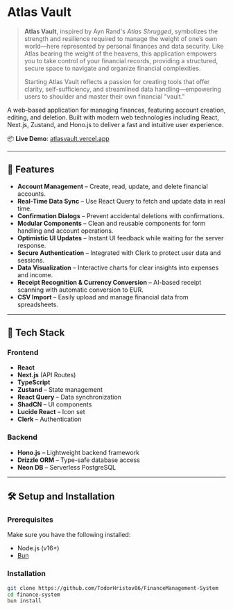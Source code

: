 # Atlas Vault

> **Atlas Vault**, inspired by Ayn Rand's *Atlas Shrugged*, symbolizes the strength and resilience required to manage the weight of one’s own world—here represented by personal finances and data security. Like Atlas bearing the weight of the heavens, this application empowers you to take control of your financial records, providing a structured, secure space to navigate and organize financial complexities.  
>  
> Starting Atlas Vault reflects a passion for creating tools that offer clarity, self-sufficiency, and streamlined data handling—empowering users to shoulder and master their own financial "vault."

A web-based application for managing finances, featuring account creation, editing, and deletion. Built with modern web technologies including React, Next.js, Zustand, and Hono.js to deliver a fast and intuitive user experience.

📦 **Live Demo**: [atlasvault.vercel.app](https://atlasvault.vercel.app/)

---

## 🚀 Features

- **Account Management** – Create, read, update, and delete financial accounts.
- **Real-Time Data Sync** – Use React Query to fetch and update data in real time.
- **Confirmation Dialogs** – Prevent accidental deletions with confirmations.
- **Modular Components** – Clean and reusable components for form handling and account operations.
- **Optimistic UI Updates** – Instant UI feedback while waiting for the server response.
- **Secure Authentication** – Integrated with Clerk to protect user data and sessions.
- **Data Visualization** – Interactive charts for clear insights into expenses and income.
- **Receipt Recognition & Currency Conversion** – AI-based receipt scanning with automatic conversion to EUR.
- **CSV Import** – Easily upload and manage financial data from spreadsheets.

---

## 🧰 Tech Stack

### Frontend
- **React**
- **Next.js** (API Routes)
- **TypeScript**
- **Zustand** – State management
- **React Query** – Data synchronization
- **ShadCN** – UI components
- **Lucide React** – Icon set
- **Clerk** – Authentication

### Backend
- **Hono.js** – Lightweight backend framework
- **Drizzle ORM** – Type-safe database access
- **Neon DB** – Serverless PostgreSQL

---

## 🛠️ Setup and Installation

### Prerequisites
Make sure you have the following installed:
- Node.js (v16+)
- [Bun](https://bun.sh/)

### Installation

```bash
git clone https://github.com/TodorHristov06/FinanceManagement-System
cd finance-system
bun install
